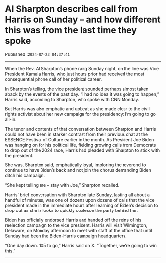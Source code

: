 # Al Sharpton describes call from Harris on Sunday – and how different this was from the last time they spoke

Published :`2024-07-23 04:37:41`

---

When the Rev. Al Sharpton’s phone rang Sunday night, on the line was Vice President Kamala Harris, who just hours prior had received the most consequential phone call of her political career.

In Sharpton’s telling, the vice president sounded perhaps almost taken aback by the events of the past day. “I had no idea it was going to happen,” Harris said, according to Sharpton, who spoke with CNN Monday.

But Harris was also emphatic and upbeat as she made clear to the civil rights activist about her new campaign for the presidency: I’m going to go all-in.

The tenor and contents of that conversation between Sharpton and Harris could not have been in starker contrast from their previous chat at the ESSENCE Festival of Culture earlier in the month. As President Joe Biden was hanging on for his political life, fielding growing calls from Democrats to drop out of the 2024 race, Harris had pleaded with Sharpton to stick with the president.

She was, Sharpton said, emphatically loyal, imploring the reverend to continue to have Biden’s back and not join the chorus demanding Biden ditch his campaign.

“She kept telling me – stay with Joe,” Sharpton recalled.

Harris’ brief conversation with Sharpton late Sunday, lasting all about a handful of minutes, was one of dozens upon dozens of calls that the vice president made in the immediate hours after learning of Biden’s decision to drop out as she is looks to quickly coalesce the party behind her.

Biden has officially endorsed Harris and handed off the reins of his reelection campaign to the vice president. Harris will visit Wilmington, Delaware, on Monday afternoon to meet with staff at the office that until Sunday had been the Biden-Harris campaign headquarters.

“One day down. 105 to go,” Harris said on X. “Together, we’re going to win this.”

---

